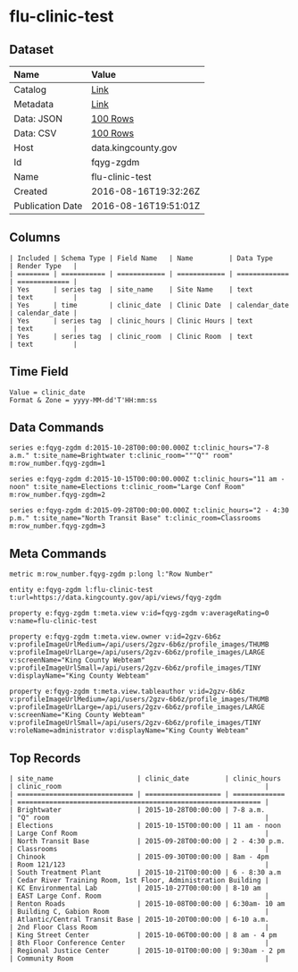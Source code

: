 # flu-clinic-test

## Dataset

| Name | Value |
| :--- | :---- |
| Catalog | [Link](https://catalog.data.gov/dataset/flu-clinic-test) |
| Metadata | [Link](https://data.kingcounty.gov/api/views/fqyg-zgdm) |
| Data: JSON | [100 Rows](https://data.kingcounty.gov/api/views/fqyg-zgdm/rows.json?max_rows=100) |
| Data: CSV | [100 Rows](https://data.kingcounty.gov/api/views/fqyg-zgdm/rows.csv?max_rows=100) |
| Host | data.kingcounty.gov |
| Id | fqyg-zgdm |
| Name | flu-clinic-test |
| Created | 2016-08-16T19:32:26Z |
| Publication Date | 2016-08-16T19:51:01Z |

## Columns

```ls
| Included | Schema Type | Field Name   | Name         | Data Type     | Render Type   |
| ======== | =========== | ============ | ============ | ============= | ============= |
| Yes      | series tag  | site_name    | Site Name    | text          | text          |
| Yes      | time        | clinic_date  | Clinic Date  | calendar_date | calendar_date |
| Yes      | series tag  | clinic_hours | Clinic Hours | text          | text          |
| Yes      | series tag  | clinic_room  | Clinic Room  | text          | text          |
```

## Time Field

```ls
Value = clinic_date
Format & Zone = yyyy-MM-dd'T'HH:mm:ss
```

## Data Commands

```ls
series e:fqyg-zgdm d:2015-10-28T00:00:00.000Z t:clinic_hours="7-8  a.m." t:site_name=Brightwater t:clinic_room="""Q"" room" m:row_number.fqyg-zgdm=1

series e:fqyg-zgdm d:2015-10-15T00:00:00.000Z t:clinic_hours="11 am - noon" t:site_name=Elections t:clinic_room="Large Conf Room" m:row_number.fqyg-zgdm=2

series e:fqyg-zgdm d:2015-09-28T00:00:00.000Z t:clinic_hours="2 - 4:30 p.m." t:site_name="North Transit Base" t:clinic_room=Classrooms m:row_number.fqyg-zgdm=3
```

## Meta Commands

```ls
metric m:row_number.fqyg-zgdm p:long l:"Row Number"

entity e:fqyg-zgdm l:flu-clinic-test t:url=https://data.kingcounty.gov/api/views/fqyg-zgdm

property e:fqyg-zgdm t:meta.view v:id=fqyg-zgdm v:averageRating=0 v:name=flu-clinic-test

property e:fqyg-zgdm t:meta.view.owner v:id=2gzv-6b6z v:profileImageUrlMedium=/api/users/2gzv-6b6z/profile_images/THUMB v:profileImageUrlLarge=/api/users/2gzv-6b6z/profile_images/LARGE v:screenName="King County Webteam" v:profileImageUrlSmall=/api/users/2gzv-6b6z/profile_images/TINY v:displayName="King County Webteam"

property e:fqyg-zgdm t:meta.view.tableauthor v:id=2gzv-6b6z v:profileImageUrlMedium=/api/users/2gzv-6b6z/profile_images/THUMB v:profileImageUrlLarge=/api/users/2gzv-6b6z/profile_images/LARGE v:screenName="King County Webteam" v:profileImageUrlSmall=/api/users/2gzv-6b6z/profile_images/TINY v:roleName=administrator v:displayName="King County Webteam"
```

## Top Records

```ls
| site_name                     | clinic_date         | clinic_hours  | clinic_room                                                   | 
| ============================= | =================== | ============= | ============================================================= | 
| Brightwater                   | 2015-10-28T00:00:00 | 7-8 a.m.      | "Q" room                                                      | 
| Elections                     | 2015-10-15T00:00:00 | 11 am - noon  | Large Conf Room                                               | 
| North Transit Base            | 2015-09-28T00:00:00 | 2 - 4:30 p.m. | Classrooms                                                    | 
| Chinook                       | 2015-09-30T00:00:00 | 8am - 4pm     | Room 121/123                                                  | 
| South Treatment Plant         | 2015-10-21T00:00:00 | 6 - 8:30 a.m  | Cedar River Training Room, 1st Floor, Administration Building | 
| KC Environmental Lab          | 2015-10-27T00:00:00 | 8-10 am       | EAST Large Conf. Room                                         | 
| Renton Roads                  | 2015-10-08T00:00:00 | 6:30am- 10 am | Building C, Gabion Room                                       | 
| Atlantic/Central Transit Base | 2015-10-20T00:00:00 | 6-10 a.m.     | 2nd Floor Class Room                                          | 
| King Street Center            | 2015-10-06T00:00:00 | 8 am - 4 pm   | 8th Floor Conference Center                                   | 
| Regional Justice Center       | 2015-10-01T00:00:00 | 9:30am - 2 pm | Community Room                                                | 
```